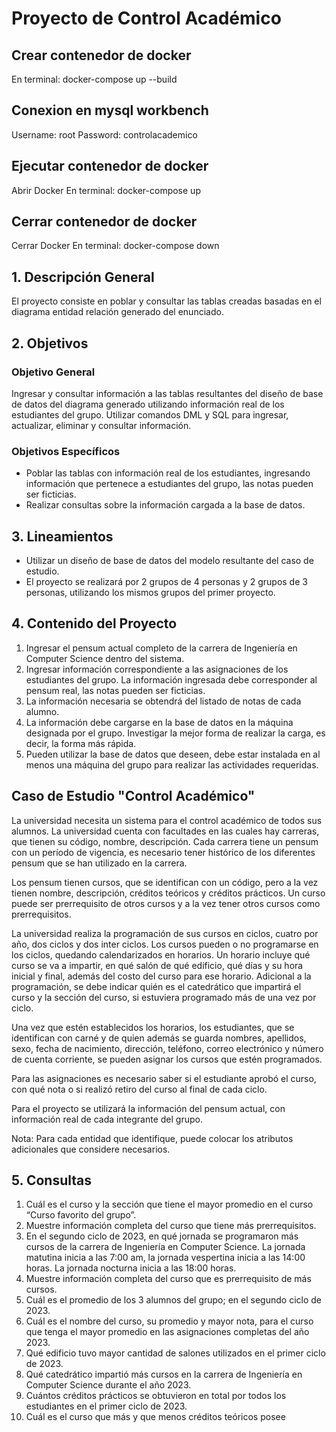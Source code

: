 # Proyecto de Control Académico

## Crear contenedor de docker

En terminal: docker-compose up --build

## Conexion en mysql workbench

Username: root
Password: controlacademico

## Ejecutar contenedor de docker

Abrir Docker
En terminal: docker-compose up

## Cerrar contenedor de docker

Cerrar Docker
En terminal: docker-compose down




## 1. Descripción General

El proyecto consiste en poblar y consultar las tablas creadas basadas en el diagrama entidad relación generado del enunciado.

## 2. Objetivos

### Objetivo General

Ingresar y consultar información a las tablas resultantes del diseño de base de datos del diagrama generado utilizando información real de los estudiantes del grupo. Utilizar comandos DML y SQL para ingresar, actualizar, eliminar y consultar información.

### Objetivos Específicos

- Poblar las tablas con información real de los estudiantes, ingresando información que pertenece a estudiantes del grupo, las notas pueden ser ficticias.
- Realizar consultas sobre la información cargada a la base de datos.

## 3. Lineamientos

- Utilizar un diseño de base de datos del modelo resultante del caso de estudio.
- El proyecto se realizará por 2 grupos de 4 personas y 2 grupos de 3 personas, utilizando los mismos grupos del primer proyecto.

## 4. Contenido del Proyecto

1. Ingresar el pensum actual completo de la carrera de Ingeniería en Computer Science dentro del sistema.
2. Ingresar información correspondiente a las asignaciones de los estudiantes del grupo. La información ingresada debe corresponder al pensum real, las notas pueden ser ficticias.
3. La información necesaria se obtendrá del listado de notas de cada alumno.
4. La información debe cargarse en la base de datos en la máquina designada por el grupo. Investigar la mejor forma de realizar la carga, es decir, la forma más rápida.
5. Pueden utilizar la base de datos que deseen, debe estar instalada en al menos una máquina del grupo para realizar las actividades requeridas.

## Caso de Estudio "Control Académico"

La universidad necesita un sistema para el control académico de todos sus alumnos. La universidad cuenta con facultades en las cuales hay carreras, que tienen su código, nombre, descripción. Cada carrera tiene un pensum con un período de vigencia, es necesario tener histórico de los diferentes pensum que se han utilizado en la carrera.

Los pensum tienen cursos, que se identifican con un código, pero a la vez tienen nombre, descripción, créditos teóricos y créditos prácticos. Un curso puede ser prerrequisito de otros cursos y a la vez tener otros cursos como prerrequisitos.

La universidad realiza la programación de sus cursos en ciclos, cuatro por año, dos ciclos y dos inter ciclos. Los cursos pueden o no programarse en los ciclos, quedando calendarizados en horarios. Un horario incluye qué curso se va a impartir, en qué salón de qué edificio, qué días y su hora inicial y final, además del costo del curso para ese horario. Adicional a la programación, se debe indicar quién es el catedrático que impartirá el curso y la sección del curso, si estuviera programado más de una vez por ciclo.

Una vez que estén establecidos los horarios, los estudiantes, que se identifican con carné y de quien además se guarda nombres, apellidos, sexo, fecha de nacimiento, dirección, teléfono, correo electrónico y número de cuenta corriente, se pueden asignar los cursos que estén programados.

Para las asignaciones es necesario saber si el estudiante aprobó el curso, con qué nota o si realizó retiro del curso al final de cada ciclo.

Para el proyecto se utilizará la información del pensum actual, con información real de cada integrante del grupo.

Nota: Para cada entidad que identifique, puede colocar los atributos adicionales que considere necesarios.

## 5. Consultas

1. Cuál es el curso y la sección que tiene el mayor promedio en el curso “Curso favorito del grupo”.
2. Muestre información completa del curso que tiene más prerrequisitos.
3. En el segundo ciclo de 2023, en qué jornada se programaron más cursos de la carrera de Ingeniería en Computer Science. La jornada matutina inicia a las 7:00 am, la jornada vespertina inicia a las 14:00 horas. La jornada nocturna inicia a las 18:00 horas.
4. Muestre información completa del curso que es prerrequisito de más cursos.
5. Cuál es el promedio de los 3 alumnos del grupo; en el segundo ciclo de 2023.
6. Cuál es el nombre del curso, su promedio y mayor nota, para el curso que tenga el mayor promedio en las asignaciones completas del año 2023.
7. Qué edificio tuvo mayor cantidad de salones utilizados en el primer ciclo de 2023.
8. Qué catedrático impartió más cursos en la carrera de Ingeniería en Computer Science durante el año 2023.
9. Cuántos créditos prácticos se obtuvieron en total por todos los estudiantes en el primer ciclo de 2023.
10. Cuál es el curso que más y que menos créditos teóricos posee
